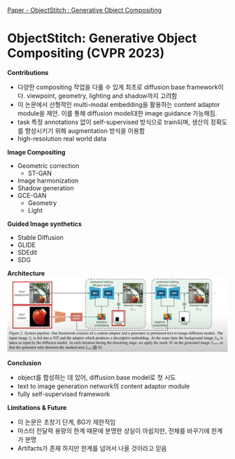 [Paper - ObjectStitch : Generative Object Compositing](https://arxiv.org/abs/2212.00932 "arxiv")

# ObjectStitch: Generative Object Compositing (CVPR 2023)

**Contributions**
- 다양한 compositing 작업을 다룰 수 있게 최초로 diffusion base framework이다. viewpoint, geometry, lighting and shadow까지 고려함
- 이 논문에서 선형적인 multi-modal embedding을 활용하는 content adaptor module을 제안. 이를 통해 diffusion model대한 image guidance 가능해짐.
- task 특정 annotations 없이 self-supervised 방식으로 train되며, 생산의 정확도를 향상시키기 위해 augmentation 방식을 이용함
- high-resolution real world data

**Image Compositing**
- Geometric correction
  - ST-GAN
- Image harmonization
- Shadow generation
- GCE-GAN
  - Geometry
  - Light

**Guided Image synthetics**
- Stable Diffusion
- GLIDE
- SDEdit
- SDG

**Architecture**
![Alt text](/Img/image-20240128-062535.jpg "Optional title")

**Conclusion**
- object를 합성하는 데 있어, diffusion base model로 첫 시도
- text to image generation network의 content adaptor module
- fully self-supervised framework

**Limitations & Future**
- 이 논문은 초창기 단계, BG가 제한적임
- 마스터 전달력 용량의 한계 때문에 분명한 상실이 아쉽지만, 전체를 바꾸기에 한계가 분명
- Artifacts가 존재 하지만 한계를 넘어서 나올 것이라고 믿음
